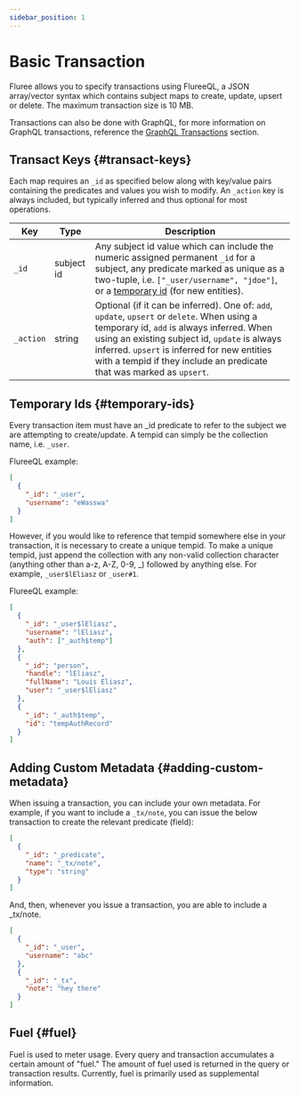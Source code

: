```yaml
---
sidebar_position: 1
---
```


# Basic Transaction

Fluree allows you to specify transactions using FlureeQL, a JSON array/vector syntax
which contains subject maps to create, update, upsert or delete. The maximum transaction
size is 10 MB.

Transactions can also be done with GraphQL, for more information on GraphQL transactions,
reference the [GraphQL Transactions](/overview/query/graphql.md#transactions) section.

## Transact Keys {#transact-keys}

Each map requires an `_id` as specified below along with key/value pairs containing the predicates
and values you wish to modify. An `_action` key is always included, but typically inferred and thus
optional for most operations.

| Key   | Type       | Description                                                                 |
| ----- | ---------- | --------------------------------------------------------------------------- |
| `_id` | subject id | Any subject id value which can include the numeric assigned permanent `_id` for a subject, any predicate marked as unique as a two-tuple, i.e. `["_user/username", "jdoe"]`, or a [temporary id](#temporary-ids) (for new entities). |
`_action` | string | Optional (if it can be inferred). One of: `add`, `update`, `upsert` or `delete`. When using a temporary id, `add` is always inferred. When using an existing subject id, `update` is always inferred. `upsert` is inferred for new entities with a tempid if they include an predicate that was marked as `upsert`.

## Temporary Ids {#temporary-ids}

Every transaction item must have an \_id predicate to refer to the subject we are attempting to
create/update. A tempid can simply be the collection name, i.e. `_user`.

FlureeQL example:

```json
[
  {
    "_id": "_user",
    "username": "eWasswa"
  }
]
```

However, if you would like to reference that tempid somewhere else in your transaction,
it is necessary to create a unique tempid. To make a unique tempid, just append the collection
with any non-valid collection character (anything other than a-z, A-Z, 0-9, \_) followed by anything
else. For example, `_user$lEliasz` or `_user#1`.

FlureeQL example:

```json
[
  {
    "_id": "_user$lEliasz",
    "username": "lEliasz",
    "auth": ["_auth$temp"]
  },
  {
    "_id": "person",
    "handle": "lEliasz",
    "fullName": "Louis Eliasz",
    "user": "_user$lEliasz"
  },
  {
    "_id": "_auth$temp",
    "id": "tempAuthRecord"
  }
]
```

## Adding Custom Metadata {#adding-custom-metadata}

When issuing a transaction, you can include your own metadata. For example, if you want to include
a `_tx/note`, you can issue the below transaction to create the relevant predicate (field):

```json
[
  {
    "_id": "_predicate",
    "name": "_tx/note",
    "type": "string"
  }
]
```

And, then, whenever you issue a transaction, you are able to include a \_tx/note.

```json
[
  {
    "_id": "_user",
    "username": "abc"
  },
  {
    "_id": "_tx",
    "note": "hey there"
  }
]
```

## Fuel {#fuel}

Fuel is used to meter usage. Every query and transaction accumulates a certain amount of "fuel."
The amount of fuel used is returned in the query or transaction results. Currently, fuel is primarily
used as supplemental information.
